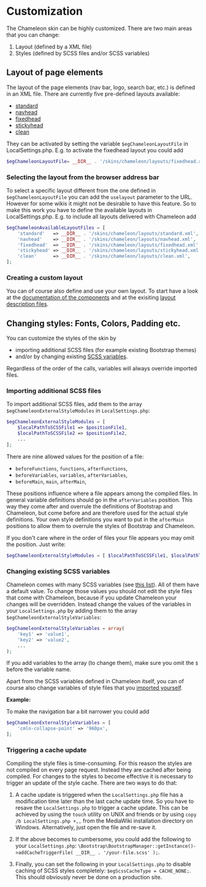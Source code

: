 # Customization

The Chameleon skin can be highly customized. There are two main areas that you can change:

1. Layout (defined by a XML file)
2. Styles (defined by SCSS files and/or SCSS variables)

## Layout of page elements

The layout of the page elements (nav bar, logo, search bar, etc.) is defined in
an XML file. There are currently five pre-defined layouts available:
* [standard](../layouts/standard.xml)
* [navhead](../layouts/navhead.xml)
* [fixedhead](../layouts/fixedhead.xml)
* [stickyhead](../layouts/stickyhead.xml)
* [clean](../layouts/clean.xml)

They can be activated by setting the
variable `$egChameleonLayoutFile` in LocalSettings.php. E.g. to activate the
fixedhead layout you could add
```php
$egChameleonLayoutFile= __DIR__ . '/skins/chameleon/layouts/fixedhead.xml';
```

### Selecting the layout from the browser address bar

To select a specific layout different from the one defined in
`$egChameleonLayoutFile` you can add the `uselayout` parameter to the URL.
However for some wikis it might not be desirable to have this feature. So to
make this work you have to define the available layouts in
LocalSettings.php. E.g. to include all layouts delivered with Chameleon add
```php
$egChameleonAvailableLayoutFiles = [
	'standard'   => __DIR__ . '/skins/chameleon/layouts/standard.xml',
	'navhead'    => __DIR__ . '/skins/chameleon/layouts/navhead.xml',
	'fixedhead'  => __DIR__ . '/skins/chameleon/layouts/fixedhead.xml',
	'stickyhead' => __DIR__ . '/skins/chameleon/layouts/stickyhead.xml',
	'clean'      => __DIR__ . '/skins/chameleon/layouts/clean.xml',
];
```

### Creating a custom layout

You can of course also define and use your own layout. To start have a look at
the [documentation of the components](components.md) and at the exisiting
[layout description files](../layouts).

## Changing styles: Fonts, Colors, Padding etc.

You can customize the styles of the skin by 
* importing additional SCSS files (for example existing Bootstrap themes)
* and/or by changing existing [SCSS variables](variables.md).

Regardless of the order of the calls, variables will always override imported
files.

### Importing additional SCSS files

To import additional SCSS files, add them to the array
`$egChameleonExternalStyleModules` in `LocalSettings.php`:
```php
$egChameleonExternalStyleModules = [
    $localPathToSCSSFile1 => $positionFile1,
    $localPathToSCSSFile2 => $positionFile2,
    ...
];
```

There are nine allowed values for the position of a file:
* `beforeFunctions`, `functions`, `afterFunctions`,
* `beforeVariables`, `variables`, `afterVariables`,
* `beforeMain`, `main`, `afterMain`,

These positions influence where a file appears among the compiled files. In
general variable definitions should go in the `afterVariables` position. This
way they come after and overrule the definitions of Bootstrap and Chameleon, but
come before and are therefore used for the actual style definitions.
Your own style definitions you want to put in the `afterMain` positions to allow
them to overrule the styles of Bootstrap and Chameleon.    

If you don't care where in the order of files your file appears you may omit the
position. Just write:
```php
$egChameleonExternalStyleModules = [ $localPathToSCSSFile1, $localPathToSCSSFile2, ... ];
```

### Changing existing SCSS variables

Chameleon comes with many SCSS variables (see [this list](variables.md)). All of
them have a default value. To change those values you should not edit the style
files that come with Chameleon, because if you update Chameleon your changes
will be overridden. Instead change the values of the variables in your
`LocalSettings.php` by adding them to the array
`$egChameleonExternalStyleVariables`:

```php
$egChameleonExternalStyleVariables = array(
    'key1' => 'value1',
    'key2' => 'value2',
    ...
);
```

If you add variables to the array (to change them), make sure you omit the `$`
before the variable name.

Apart from the SCSS variables defined in Chameleon itself, you can of course
also change variables of style files that you
[imported yourself](#importing-additional-scss-files).

**Example:**

To make the navigation bar a bit narrower you could add
```php
$egChameleonExternalStyleVariables = [
    'cmln-collapse-point' => '960px',
];
```

### Triggering a cache update

Compiling the style files is time-consuming. For this reason the styles are
not compiled on every page request. Instead they are cached after being
compiled. For changes to the styles to become effective it is necessary to
trigger an update of the style cache. There are two ways to do that:

1. A cache update is triggered when the `LocalSettings.php` file has a
   modification time later than the last cache update time. So you have to
   resave the `LocalSettings.php` to trigger a cache update. This can be
   achieved by using the `touch` utility on UNIX and friends or by using
   `copy /b LocalSettings.php +,,` from the MediaWiki installation directory
   on Windows. Alternatively, just open the file and re-save it.

2. If the above becomes to cumbersome, you could add the following to your
   `LocalSettings.php`:
   `\Bootstrap\BootstrapManager::getInstance()->addCacheTriggerFile( __DIR__ . '/your-file.scss' );`.

3. Finally, you can set the following in your `LocalSettings.php` to disable
   caching of SCSS styles completely: `$egScssCacheType = CACHE_NONE;`. This
   should obviously never be done on a production site.    
